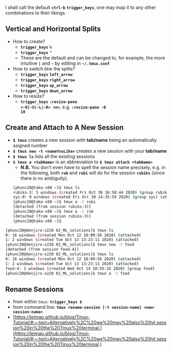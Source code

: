 I shall call the default <code><b>ctrl-b</b></code> <b><code>trigger_keys</code></b>, one may map it to any other combinations to their likings.
## Vertical and Horizontal Splits
- How to create?
    - <code><b>trigger_keys</b></code> <code><b>%</b></code>
    - <code><b>trigger_keys</b></code> <code><b>"</b></code>
    - These are the default and can be changed to, for example, the more intuitive <code><b>|</b></code> and <code><b>-</b></code> by editing in <code><b>~/.tmux.conf</b></code>
- How to switch btw the splits?
    - <code><b>trigger_keys</b></code> <code><b>left_arrow</b></code>
    - <code><b>trigger_keys</b></code> <code><b>right_arrow</b></code>
    - <code><b>trigger_keys</b></code> <code><b>up_arrow</b></code>
    - <code><b>trigger_keys</b></code> <code><b>down_arrow</b></code>
- How to resize?
    - <code><b>trigger_keys</b></code> <code><b>:resize-pane \<-D|-U|-L|-R\> \<n\></b></code>, e.g. <code><b>:resize-pane -D 10</b></code>


## Create and Attach to A New Session
- **`$ tmux`** creates a new session with **tab/name** being an automatically asigned number
- **`$ tmux new -t <nameYouLike>`** creates a new session with your **tab/name**
- **`$ tmux ls`** lists all the existing sessions
- **`$ tmux a <tabName>`** is an abbreviation to **`$ tmux attach <tabName>`**
    - **N.B.** You don't even have to spell the session name precisely, e.g. in the following, both **`rub`** and **`rubi`** will do for the session **`rubiks`** (since there is no ambiguity).
    ```bash
    [phunc20@tako-x60 ~]$ tmux ls
    rubiks-3: 5 windows (created Fri Oct 30 16:50:44 2020) (group rubiks)
    sys-0: 9 windows (created Fri Oct 30 14:35:59 2020) (group sys) (attached)
    [phunc20@tako-x60 ~]$ tmux a -t rubi
    [detached (from session rubiks-3)]
    [phunc20@tako-x60 ~]$ tmux a -t rub
    [detached (from session rubiks-3)]
    [phunc20@tako-x60 ~]$
    ```

```bash
[phunc20@denjiro-x220 02_ML_solutions]$ tmux ls
0: 16 windows (created Mon Oct 12 10:09:56 2020) (attached)
1: 2 windows (created Tue Oct 13 13:23:11 2020) (attached)
[phunc20@denjiro-x220 02_ML_solutions]$ tmux new -t food
[detached (from session food-4)]
[phunc20@denjiro-x220 02_ML_solutions]$ tmux ls
0: 16 windows (created Mon Oct 12 10:09:56 2020) (attached)
1: 2 windows (created Tue Oct 13 13:23:11 2020) (attached)
food-4: 1 windows (created Wed Oct 14 10:55:35 2020) (group food)
[phunc20@denjiro-x220 02_ML_solutions]$ tmux a -t food
```

## Rename Sessions
- from within `tmux`: **`trigger_keys $`**
- from command line: **`tmux rename-session [-t session-name] <new-session-name>`**
- [https://leimao.github.io/blog/Tmux-Tutorial/#:~:text=Alternatively%2C%20we%20may%20also%20hit,session%20in%20the%20Tmux%20terminal.](https://leimao.github.io/blog/Tmux-Tutorial/#:~:text=Alternatively%2C%20we%20may%20also%20hit,session%20in%20the%20Tmux%20terminal.)
